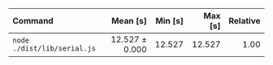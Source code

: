 | Command | Mean [s] | Min [s] | Max [s] | Relative |
|:---|---:|---:|---:|---:|
| `node ./dist/lib/serial.js` | 12.527 ± 0.000 | 12.527 | 12.527 | 1.00 |
